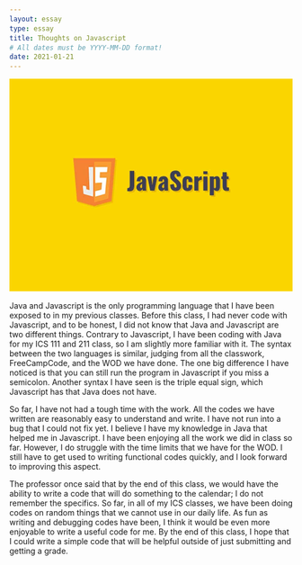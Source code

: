 ```yaml
---
layout: essay
type: essay
title: Thoughts on Javascript
# All dates must be YYYY-MM-DD format!
date: 2021-01-21
---
```


<img class="ui medium left floated image" src="../images/js.jpg">

Java and Javascript is the only programming language that I have been exposed to in my previous classes. Before this class, I had never code with Javascript, and to be honest, I did not know that Java and Javascript are two different things. Contrary to Javascript, I have been coding with Java for my ICS 111 and 211 class, so I am slightly more familiar with it. The syntax between the two languages is similar, judging from all the classwork, FreeCampCode, and the WOD we have done. The one big difference I have noticed is that you can still run the program in Javascript if you miss a semicolon. Another syntax I have seen is the triple equal sign, which Javascript has that Java does not have. 

So far, I have not had a tough time with the work. All the codes we have written are reasonably easy to understand and write. I have not run into a bug that I could not fix yet. I believe I have my knowledge in Java that helped me in Javascript. I have been enjoying all the work we did in class so far. However, I do struggle with the time limits that we have for the WOD. I still have to get used to writing functional codes quickly, and I look forward to improving this aspect.

The professor once said that by the end of this class, we would have the ability to write a code that will do something to the calendar; I do not remember the specifics. So far, in all of my ICS classes, we have been doing codes on random things that we cannot use in our daily life. As fun as writing and debugging codes have been, I think it would be even more enjoyable to write a useful code for me. By the end of this class, I hope that I could write a simple code that will be helpful outside of just submitting and getting a grade. 
